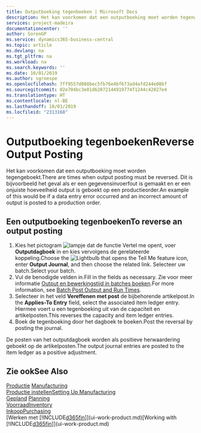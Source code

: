 ```yaml
---
title: Outputboeking tegenboeken | Microsoft Docs
description: Het kan voorkomen dat een outputboeking moet worden tegengeboekt. Dit is bijvoorbeeld het geval als er een gegevensinvoerfout is gemaakt en er een onjuiste hoeveelheid output is geboekt op een productieorder.
services: project-madeira
documentationcenter: ''
author: SorenGP
ms.service: dynamics365-business-central
ms.topic: article
ms.devlang: na
ms.tgt_pltfrm: na
ms.workload: na
ms.search.keywords: ''
ms.date: 10/01/2019
ms.author: sgroespe
ms.openlocfilehash: 7ff9557d088bec5fb76e4bf673ad4afd244e08bf
ms.sourcegitcommit: 02e704bc3e01d62072144919774f1244c42827e4
ms.translationtype: HT
ms.contentlocale: nl-BE
ms.lasthandoff: 10/01/2019
ms.locfileid: "2313168"
---
```

# <a name="reverse-output-posting"></a><span data-ttu-id="88eda-104">Outputboeking tegenboeken</span><span class="sxs-lookup"><span data-stu-id="88eda-104">Reverse Output Posting</span></span>
<span data-ttu-id="88eda-105">Het kan voorkomen dat een outputboeking moet worden tegengeboekt.</span><span class="sxs-lookup"><span data-stu-id="88eda-105">There are times when output posting must be reversed.</span></span> <span data-ttu-id="88eda-106">Dit is bijvoorbeeld het geval als er een gegevensinvoerfout is gemaakt en er een onjuiste hoeveelheid output is geboekt op een productieorder.</span><span class="sxs-lookup"><span data-stu-id="88eda-106">An example of this would be if a data entry error occurred and an incorrect amount of output is posted to a production order.</span></span>  

## <a name="to-reverse-an-output-posting"></a><span data-ttu-id="88eda-107">Een outputboeking tegenboeken</span><span class="sxs-lookup"><span data-stu-id="88eda-107">To reverse an output posting</span></span>  
1.  <span data-ttu-id="88eda-108">Kies het pictogram ![lampje dat de functie Vertel me opent](media/ui-search/search_small.png "Vertel me wat u wilt doen"), voer **Outputdagboek** in en kies vervolgens de gerelateerde koppeling.</span><span class="sxs-lookup"><span data-stu-id="88eda-108">Choose the ![Lightbulb that opens the Tell Me feature](media/ui-search/search_small.png "Tell me what you want to do") icon, enter **Output Journal**, and then choose the related link.</span></span> <span data-ttu-id="88eda-109">Selecteer uw batch.</span><span class="sxs-lookup"><span data-stu-id="88eda-109">Select your batch.</span></span>  
2. <span data-ttu-id="88eda-110">Vul de benodigde velden in.</span><span class="sxs-lookup"><span data-stu-id="88eda-110">Fill in the fields as necessary.</span></span> <span data-ttu-id="88eda-111">Zie voor meer informatie [Output en bewerkingstijd in batches boeken](production-how-to-post-output-quantity.md).</span><span class="sxs-lookup"><span data-stu-id="88eda-111">For more information, see [Batch Post Output and Run Times](production-how-to-post-output-quantity.md).</span></span>
3.  <span data-ttu-id="88eda-112">Selecteer in het veld **Vereffenen met post** de bijbehorende artikelpost.</span><span class="sxs-lookup"><span data-stu-id="88eda-112">In the **Applies-To Entry** field, select the associated item ledger entry.</span></span> <span data-ttu-id="88eda-113">Hiermee voert u een tegenboeking uit van de capaciteit en artikelposten.</span><span class="sxs-lookup"><span data-stu-id="88eda-113">This reverses the capacity and item ledger entries.</span></span>  
4. <span data-ttu-id="88eda-114">Boek de tegenboeking door het dagboek te boeken.</span><span class="sxs-lookup"><span data-stu-id="88eda-114">Post the reversal by posting the journal.</span></span>  

<span data-ttu-id="88eda-115">De posten van het outputdagboek worden als positieve herwaardering geboekt op de artikelposten.</span><span class="sxs-lookup"><span data-stu-id="88eda-115">The output journal entries are posted to the item ledger as a positive adjustment.</span></span>  

## <a name="see-also"></a><span data-ttu-id="88eda-116">Zie ook</span><span class="sxs-lookup"><span data-stu-id="88eda-116">See Also</span></span>  
 <span data-ttu-id="88eda-117">[Productie](production-manage-manufacturing.md)  </span><span class="sxs-lookup"><span data-stu-id="88eda-117">[Manufacturing](production-manage-manufacturing.md)  </span></span>  
 [<span data-ttu-id="88eda-118">Productie instellen</span><span class="sxs-lookup"><span data-stu-id="88eda-118">Setting Up Manufacturing</span></span>](production-configure-production-processes.md)  
 <span data-ttu-id="88eda-119">[Gepland](production-planning.md)    </span><span class="sxs-lookup"><span data-stu-id="88eda-119">[Planning](production-planning.md)    </span></span>  
 [<span data-ttu-id="88eda-120">Voorraad</span><span class="sxs-lookup"><span data-stu-id="88eda-120">Inventory</span></span>](inventory-manage-inventory.md)  
 [<span data-ttu-id="88eda-121">Inkoop</span><span class="sxs-lookup"><span data-stu-id="88eda-121">Purchasing</span></span>](purchasing-manage-purchasing.md)  
 <span data-ttu-id="88eda-122">[Werken met [!INCLUDE[d365fin](includes/d365fin_md.md)]](ui-work-product.md)</span><span class="sxs-lookup"><span data-stu-id="88eda-122">[Working with [!INCLUDE[d365fin](includes/d365fin_md.md)]](ui-work-product.md)</span></span>  
